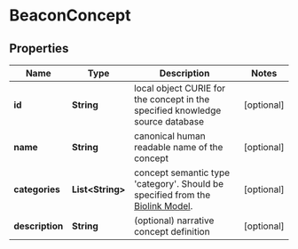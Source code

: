 
# BeaconConcept

## Properties
Name | Type | Description | Notes
------------ | ------------- | ------------- | -------------
**id** | **String** | local object CURIE for the concept in the specified knowledge source database  |  [optional]
**name** | **String** | canonical human readable name of the concept  |  [optional]
**categories** | **List&lt;String&gt;** | concept semantic type &#39;category&#39;. Should be specified from the [Biolink Model](https://biolink.github.io/biolink-model).  |  [optional]
**description** | **String** | (optional) narrative concept definition  |  [optional]



